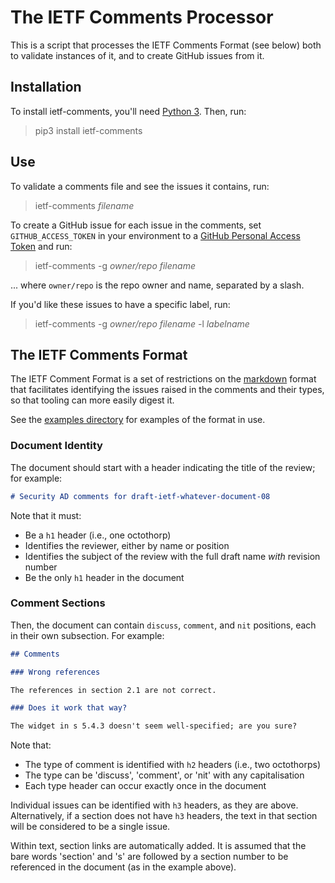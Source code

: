 
# The IETF Comments Processor

This is a script that processes the IETF Comments Format (see below) both to validate instances of it, and to create GitHub issues from it.

## Installation

To install ietf-comments, you'll need [Python 3](https://www.python.org/). Then, run:

> pip3 install ietf-comments

## Use

To validate a comments file and see the issues it contains, run:

> ietf-comments _filename_

To create a GitHub issue for each issue in the comments, set `GITHUB_ACCESS_TOKEN` in your environment to a [GitHub Personal Access Token](https://docs.github.com/en/authentication/keeping-your-account-and-data-secure/creating-a-personal-access-token) and run:

> ietf-comments -g _owner/repo_ _filename_

... where `owner/repo` is the repo owner and name, separated by a slash.

If you'd like these issues to have a specific label, run:

> ietf-comments -g _owner/repo_ _filename_ -l _labelname_


## The IETF Comments Format

The IETF Comment Format is a set of restrictions on the [markdown](https://commonmark.org) format that facilitates identifying the issues raised in the comments and their types, so that tooling can more easily digest it.

See the [examples directory](examples/) for examples of the format in use.


### Document Identity

The document should start with a header indicating the title of the review; for example:

~~~ markdown
# Security AD comments for draft-ietf-whatever-document-08
~~~

Note that it must:
* Be a `h1` header (i.e., one octothorp)
* Identifies the reviewer, either by name or position
* Identifies the subject of the review with the full draft name _with_ revision number
* Be the only `h1` header in the document


### Comment Sections

Then, the document can contain `discuss`, `comment`, and `nit` positions, each in their own subsection. For example:

~~~ markdown
## Comments

### Wrong references

The references in section 2.1 are not correct.

### Does it work that way?

The widget in s 5.4.3 doesn't seem well-specified; are you sure?
~~~

Note that:
* The type of comment is identified with `h2` headers (i.e., two octothorps)
* The type can be 'discuss', 'comment', or 'nit' with any capitalisation
* Each type header can occur exactly once in the document

Individual issues can be identified with `h3` headers, as they are above. Alternatively, if a section does not have `h3` headers, the text in that section will be considered to be a single issue.

Within text, section links are automatically added. It is assumed that the bare words 'section' and 's' are followed by a section number to be referenced in the document (as in the example above).
